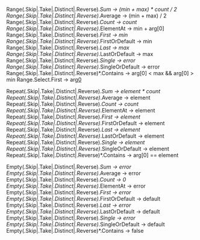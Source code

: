 ﻿Range(.Skip|.Take|.Distinct|.Reverse)*.Sum              -> (min + max) * count / 2
Range(.Skip|.Take|.Distinct|.Reverse)*.Average          -> (min + max) / 2
Range(.Skip|.Take|.Distinct|.Reverse)*.Count            -> count
Range(.Skip|.Take|.Distinct|.Reverse)*.ElementAt        -> min + arg[0]
Range(.Skip|.Take|.Distinct|.Reverse)*.First            -> min
Range(.Skip|.Take|.Distinct|.Reverse)*.FirstOrDefault   -> min
Range(.Skip|.Take|.Distinct|.Reverse)*.Last             -> max
Range(.Skip|.Take|.Distinct|.Reverse)*.LastOrDefault    -> max
Range(.Skip|.Take|.Distinct|.Reverse)*.Single           -> error
Range(.Skip|.Take|.Distinct|.Reverse)*.SingleOrDefault  -> error
Range(.Skip|.Take|.Distinct|.Reverse)*.Contains         -> arg[0] < max && arg[0] > min
Range.Select.First                                      -> arg[0](min)

Repeat(.Skip|.Take|.Distinct|.Reverse)*.Sum             -> element * count
Repeat(.Skip|.Take|.Distinct|.Reverse)*.Average         -> element
Repeat(.Skip|.Take|.Distinct|.Reverse)*.Count           -> count
Repeat(.Skip|.Take|.Distinct|.Reverse)*.ElementAt       -> element
Repeat(.Skip|.Take|.Distinct|.Reverse)*.First           -> element
Repeat(.Skip|.Take|.Distinct|.Reverse)*.FirstOrDefault  -> element
Repeat(.Skip|.Take|.Distinct|.Reverse)*.Last            -> element
Repeat(.Skip|.Take|.Distinct|.Reverse)*.LastOrDefault   -> element
Repeat(.Skip|.Take|.Distinct|.Reverse)*.Single          -> element
Repeat(.Skip|.Take|.Distinct|.Reverse)*.SingleOrDefault -> element
Repeat(.Skip|.Take|.Distinct|.Reverse)*.Contains        -> arg[0] == element

Empty(.Skip|.Take|.Distinct|.Reverse)*.Sum             -> error
Empty(.Skip|.Take|.Distinct|.Reverse)*.Average         -> error
Empty(.Skip|.Take|.Distinct|.Reverse)*.Count           -> 0
Empty(.Skip|.Take|.Distinct|.Reverse)*.ElementAt       -> error
Empty(.Skip|.Take|.Distinct|.Reverse)*.First           -> error
Empty(.Skip|.Take|.Distinct|.Reverse)*.FirstOrDefault  -> default
Empty(.Skip|.Take|.Distinct|.Reverse)*.Last            -> error
Empty(.Skip|.Take|.Distinct|.Reverse)*.LastOrDefault   -> default
Empty(.Skip|.Take|.Distinct|.Reverse)*.Single          -> error
Empty(.Skip|.Take|.Distinct|.Reverse)*.SingleOrDefault -> default
Empty(.Skip|.Take|.Distinct|.Reverse)*.Contains        -> false


